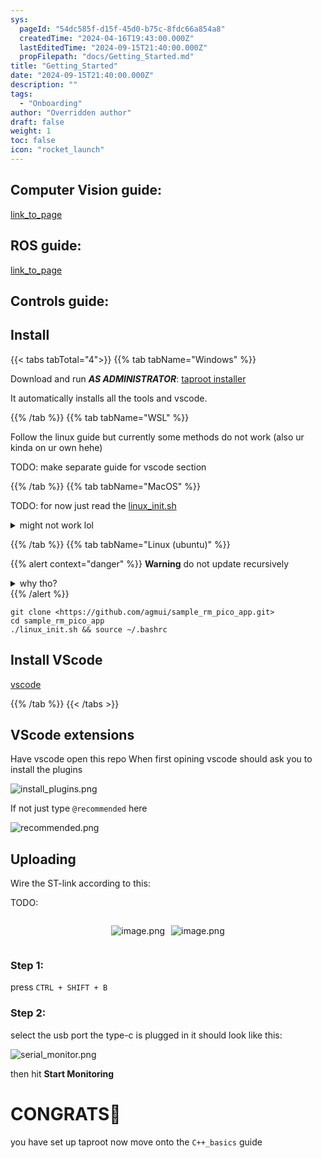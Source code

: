 ```yaml
---
sys:
  pageId: "54dc585f-d15f-45d0-b75c-8fdc66a854a8"
  createdTime: "2024-04-16T19:43:00.000Z"
  lastEditedTime: "2024-09-15T21:40:00.000Z"
  propFilepath: "docs/Getting_Started.md"
title: "Getting_Started"
date: "2024-09-15T21:40:00.000Z"
description: ""
tags:
  - "Onboarding"
author: "Overridden author"
draft: false
weight: 1
toc: false
icon: "rocket_launch"
---
```


## Computer Vision guide:

[link_to_page](86d45bc0-388b-4d26-8848-44f255f73d0e)

## ROS guide:

[link_to_page](3c76c1de-ec8f-46d6-8b0a-294005edc2d5)

## Controls guide:

## Install

{{< tabs tabTotal="4">}}
{{% tab tabName="Windows" %}}

Download and run _**AS ADMINISTRATOR**_: [taproot installer](https://github.com/Thornbots/TeachingFreshies/releases/tag/1.0)

It automatically installs all the tools and vscode.

{{% /tab %}}
{{% tab tabName="WSL" %}}

Follow the linux guide but currently some methods do not work (also ur kinda on ur own hehe)

TODO: make separate guide for vscode section

{{% /tab %}}
{{% tab tabName="MacOS" %}}

TODO: for now just read the [linux_init.sh](https://github.com/agmui/sample_rm_pico_app/blob/main/linux_init.sh)

<details>
<summary>might not work lol</summary>

`brew install libusb pkg-config`

Next install: [vscode](https://code.visualstudio.com/Download)

</details>

{{% /tab %}}
{{% tab tabName="Linux (ubuntu)" %}}

{{% alert context="danger" %}}
**Warning** do not update recursively
<details>
<summary>why tho?</summary>
There are some submodules that may go on for a while (like tinyusb) and I highly
recommend you don't need to get them.
If you want to see what submodules I update just look in `linux_init.sh`
</details>
{{% /alert %}}

```shell
git clone <https://github.com/agmui/sample_rm_pico_app.git>
cd sample_rm_pico_app
./linux_init.sh && source ~/.bashrc
```

## Install VScode

[vscode](https://code.visualstudio.com/Download)

{{% /tab %}}
{{< /tabs >}}

## VScode extensions

Have vscode open this repo
When first opining vscode should ask you to install the plugins

![install_plugins.png](https://prod-files-secure.s3.us-west-2.amazonaws.com/d518164a-d88e-44d1-a4ee-3adb3bd8bce0/89bd30f0-1825-4e77-867b-0a41ce370880/install_plugins.png?X-Amz-Algorithm=AWS4-HMAC-SHA256&X-Amz-Content-Sha256=UNSIGNED-PAYLOAD&X-Amz-Credential=ASIAZI2LB4664J7J6OKZ%2F20250215%2Fus-west-2%2Fs3%2Faws4_request&X-Amz-Date=20250215T020739Z&X-Amz-Expires=3600&X-Amz-Security-Token=IQoJb3JpZ2luX2VjEBAaCXVzLXdlc3QtMiJGMEQCIDMdwSz02q6Jyb5Wjl7h20J%2FAGCzQsZRJBI4TJxmet8DAiAxbxJHJwwCbUxmdEKybO9QsiGzTFP1prreSwX%2BeBe%2FKCr%2FAwg5EAAaDDYzNzQyMzE4MzgwNSIMVkNg7XtKdxnssCdOKtwDKvdbf5yiZVVHcbvQut%2Fvlv0n1%2BxQm4GounEB3Zd9ig9r5NwKqQFfPJg0lT3zAiv8veANMbYFmnk61GrHkm7KuG7W8PdAKQ62%2B3ZzZE0ZYASwIypYKpiYHBY5w%2FEdKVfbVhjvrE0tC4f9qlIJfVB104s2l4bNcjtwmhtS9DH48ChTr49WSN38kjeezQZA3z9tBzpwbwcnJF6sw2mJ1dRvTxctbltNdslJBc%2FbnENKzs5NorEFYvXUWstuJ8priGb7XzRt1%2FLa5zO89uAiGQ8bhGsHPlEKBuq4r%2BvF266ZAZg1%2BoCmoQIIqgjMtNmaf2Veab2NDhOQ1wXkmzw2LPPphWYFB7t8eYqt1OjlxhUIItOy6bokyw6s2RH3OKnJlOkHoflDVe4f2a6iE6yy1otLHEu9gOfegkamnUm9EKhIJ7mkswU%2F3g7hO7wf3i44WaD5Kv%2BY8YOC4inRZYFiyjtJjOe5A66x4SCZp8zTIbYo9T3b9WPK%2FeL%2FtdssLmEOCUzbyVplLa%2FmerROBfMlsyDeP1u2s7i5%2BS1JWV8eLT30NUryq%2BRyumrAAGlFT3Ku8jYA1TPijfx0diUCXM4lQkUG1bJZb%2B4pAP1uxNXFHKl62c%2FOEIg%2FRhk%2B6EjUXK0woLS%2FvQY6pgHnUkdv7FpeL%2ByB3X6X8DPcMODd37ZrX9hF3v%2FZ2ym5jku6Le04D95e8cl1oiUSHWtVQAe%2F4CUFQlUV2Xlud%2Fwc9FndxljgryIQpvc6tbxjMeCBXo83rh6ZEYDwjm8n1e8vkkCuNggEGKa%2FiDdDP82XYaewGQK2ZPzjMqSegesQYqCY1mKyuWGTV%2B0LAPYan5yoKh3Qjhm7JIkZK4GrbRQjImf0SvZZ&X-Amz-Signature=a4a77ac57a7bc247ccd4882111fd226f4854bb3ba68fec6c363112b4c9cc5d01&X-Amz-SignedHeaders=host&x-id=GetObject)

If not just type `@recommended` here  

![recommended.png](https://prod-files-secure.s3.us-west-2.amazonaws.com/d518164a-d88e-44d1-a4ee-3adb3bd8bce0/61e661e9-5d85-4dfc-be0d-8d2097a5e793/recommended.png?X-Amz-Algorithm=AWS4-HMAC-SHA256&X-Amz-Content-Sha256=UNSIGNED-PAYLOAD&X-Amz-Credential=ASIAZI2LB4664J7J6OKZ%2F20250215%2Fus-west-2%2Fs3%2Faws4_request&X-Amz-Date=20250215T020739Z&X-Amz-Expires=3600&X-Amz-Security-Token=IQoJb3JpZ2luX2VjEBAaCXVzLXdlc3QtMiJGMEQCIDMdwSz02q6Jyb5Wjl7h20J%2FAGCzQsZRJBI4TJxmet8DAiAxbxJHJwwCbUxmdEKybO9QsiGzTFP1prreSwX%2BeBe%2FKCr%2FAwg5EAAaDDYzNzQyMzE4MzgwNSIMVkNg7XtKdxnssCdOKtwDKvdbf5yiZVVHcbvQut%2Fvlv0n1%2BxQm4GounEB3Zd9ig9r5NwKqQFfPJg0lT3zAiv8veANMbYFmnk61GrHkm7KuG7W8PdAKQ62%2B3ZzZE0ZYASwIypYKpiYHBY5w%2FEdKVfbVhjvrE0tC4f9qlIJfVB104s2l4bNcjtwmhtS9DH48ChTr49WSN38kjeezQZA3z9tBzpwbwcnJF6sw2mJ1dRvTxctbltNdslJBc%2FbnENKzs5NorEFYvXUWstuJ8priGb7XzRt1%2FLa5zO89uAiGQ8bhGsHPlEKBuq4r%2BvF266ZAZg1%2BoCmoQIIqgjMtNmaf2Veab2NDhOQ1wXkmzw2LPPphWYFB7t8eYqt1OjlxhUIItOy6bokyw6s2RH3OKnJlOkHoflDVe4f2a6iE6yy1otLHEu9gOfegkamnUm9EKhIJ7mkswU%2F3g7hO7wf3i44WaD5Kv%2BY8YOC4inRZYFiyjtJjOe5A66x4SCZp8zTIbYo9T3b9WPK%2FeL%2FtdssLmEOCUzbyVplLa%2FmerROBfMlsyDeP1u2s7i5%2BS1JWV8eLT30NUryq%2BRyumrAAGlFT3Ku8jYA1TPijfx0diUCXM4lQkUG1bJZb%2B4pAP1uxNXFHKl62c%2FOEIg%2FRhk%2B6EjUXK0woLS%2FvQY6pgHnUkdv7FpeL%2ByB3X6X8DPcMODd37ZrX9hF3v%2FZ2ym5jku6Le04D95e8cl1oiUSHWtVQAe%2F4CUFQlUV2Xlud%2Fwc9FndxljgryIQpvc6tbxjMeCBXo83rh6ZEYDwjm8n1e8vkkCuNggEGKa%2FiDdDP82XYaewGQK2ZPzjMqSegesQYqCY1mKyuWGTV%2B0LAPYan5yoKh3Qjhm7JIkZK4GrbRQjImf0SvZZ&X-Amz-Signature=c6eb3bb0b16f12d7adb74ab987bbc75369cd7d343fead537fd3704ea3d561b6a&X-Amz-SignedHeaders=host&x-id=GetObject)

## Uploading

Wire the ST-link according to this:

TODO:

<div style="display: flex;flex-direction: row; column-gap:10px; max-width: 630px;justify-content: center;">
<div>

![image.png](https://prod-files-secure.s3.us-west-2.amazonaws.com/d518164a-d88e-44d1-a4ee-3adb3bd8bce0/210ecb78-1116-4d7b-b9b7-2292f66fa2c2/image.png?X-Amz-Algorithm=AWS4-HMAC-SHA256&X-Amz-Content-Sha256=UNSIGNED-PAYLOAD&X-Amz-Credential=ASIAZI2LB466UWPZ2NZQ%2F20250215%2Fus-west-2%2Fs3%2Faws4_request&X-Amz-Date=20250215T020742Z&X-Amz-Expires=3600&X-Amz-Security-Token=IQoJb3JpZ2luX2VjEBAaCXVzLXdlc3QtMiJGMEQCICyhALU2lcvshZo3r5k9oASBt3o%2Bia%2FVYkPhkno%2B77ZYAiBdTDhdqtO2nyrX6fvpdQ3DpDvJVJ0gZVE4r3cqQhSKgir%2FAwg5EAAaDDYzNzQyMzE4MzgwNSIMsaHqgXRaY99j%2F4yiKtwDg2ME5QyRRUGdaGbqrqPzhQzLkd4yxxtB4eWl3I1xP%2B97cbmL7AW5sn4WTWBOfLzs0qqh0SgpcRJiA%2Bryut%2F7MiqUXGN2mJhTPjhp2G8%2FjpG5QtBWX0kl%2Bvk7nw7UAYdRYo%2BkvFlmPuniVMSdVnk8EvScB3t%2FK%2B8rMIbOzesXVSgs0C1gR%2Bp5upDLiRa29Ig4FAIvkAnKmmYvhOUeKEsgzWsUpJ%2BIRzTbTiXRQOXbpR20JAYrWBf9fN5k7ZpigJSbrdeX3xpZx8XaXGXGGI3B7nNm6dfCUKUJ%2BEpe21aQxDisDTvgcKsix%2FY11iLEcusDAnZRn0%2BvHI0PRo%2FTfIgFh3p7HzPDlIWhRm8hnUyyx%2BFgUHeUKXDU4NKb8hEDOSc4HZ54jqlcgqJpMMhNSZNNgXM7uTy4VcCmOLyKXe6jXfn7bsrJPnl%2FTAsXXH9bc1VwXl8ENjB%2BlFaki6gvQwcqKj6VYF6GNKPjjFUA6nEjbuL2OOtXAnLd5XG%2BmlVlpmMYdW9HonI0wckkvFpSvw3j7Dh4CFWwS6vm4yroy9EEZ3KY6Ge6eB6U7kmiH7x3DZgUsoM47vC7B6r%2B3tl80i%2FUYRjnA%2B02K3o5et5qd4g9iGbm%2FDJxun2fuHk5szIwrrS%2FvQY6pgFYEZR4GLrkp%2FYh8ay8IOMdX3gM2WjayDDRIWrvJY2gmPBX42NFL2g5UGnedaAp9xyX2%2BpeY7EfgHA2Ei1cGeXKf%2Bf1JzwcixQijCMszQZNY3QEtKdQqswFvmsAaTvrF6UUALfey3MF52alLDOr%2FoOFC8BK3jMuX%2Bs6gWm3gDEWs8jLASRoRDquGQPo8hRbrloJAibjt1IIMMMltZunuM%2BLW0oGxAwg&X-Amz-Signature=4d39bd4a33f99af21880c066a58e2cb82a0b00eb19230c11533888742920321f&X-Amz-SignedHeaders=host&x-id=GetObject)

</div>
<div>

![image.png](https://prod-files-secure.s3.us-west-2.amazonaws.com/d518164a-d88e-44d1-a4ee-3adb3bd8bce0/33a0fd0f-8ca6-4a86-8e09-26e95ded1fff/image.png?X-Amz-Algorithm=AWS4-HMAC-SHA256&X-Amz-Content-Sha256=UNSIGNED-PAYLOAD&X-Amz-Credential=ASIAZI2LB466XY4EPHAF%2F20250215%2Fus-west-2%2Fs3%2Faws4_request&X-Amz-Date=20250215T020743Z&X-Amz-Expires=3600&X-Amz-Security-Token=IQoJb3JpZ2luX2VjEBAaCXVzLXdlc3QtMiJIMEYCIQDsdpt%2FlqGuakqD1aBnIkDcWVfei20grTZzXXM3arTJiAIhAJDsteWE4y%2BvEMxVwrRHaEtYW3DuSEm38Xbb2412TZYMKv8DCDkQABoMNjM3NDIzMTgzODA1IgxMyjhmsmsS3vFH3V0q3AMXth4XTSdWZkOdGy3zVk3%2FmkS96Iy4fLdK2wsH0DSYxzdWKUMhcFZCDO0kh4GV1oyqso6hYTdf17Mw8Sv5qA7CDnI0Wv%2B71FijuGQ%2FHmBVyli0%2Bmsia01vfZyULWdq%2BX3WXGNCWqYe135VMOwDhQk%2FCDo2j0JBcCfwIOPG%2FCzV%2Bs2YD724MMtKtuJjDQP7aTag3KqFtDG5Jew91w7Ito%2BUq0knlDYum5udwWwxrX7LAgHZF%2BJ7fQLAnTx%2Foh04oZJqliFCfBluc2LUcKx6vD5OAh1WcaHy4PCrZo3%2FbvON0CnmJ2xLE24DtENOyqHAg7DRpjX0qZlHV6F7Lq8UIcZ3megTJJq0nZrlxxItYLFb0LhUw5aruUWVWdtzXXT8h4ZkqmelCiif20x%2F1PmOiJr%2FzQQyx6c89tDC%2Fc8tTrEZV%2B0EmuaN4YrMFV88f%2BfDBNsNwg3eZOGtSGI2SdU0TfX6ywXVJe9ipa%2FMZPe7JIhMjotHEHOvCge5ybVsu%2Bw80VDLyy3VsnwXtggkWjvCTpNbD3Xcxz8Bra8GS%2B04aEHXZueLzCSfpFtTL%2BqzjsfWkb35%2B8n6Aeg5ppF9BNn4NnZsfgeDf4r1MF7cHTcFUH3PtkZjAS5ZSLw2U2E%2FlTCQtL%2B9BjqkAfEgu5gkaMRcf5bTK6WHeBkSk9EJjyd38YQCp8HtROg%2By3igduNoRJynq%2FV6lqG%2FhPw2GN%2FcCGHHYLoEhoFQo3kDQIZ%2FpxtzoXDJ4emsUfXxrJBDgBQ21sMoN6Gp82bCCJRq%2B53dU8bk%2FuXW5EQ3PHXXNI7qvanpJF%2FM37gW%2B3u5nn59ANzuym6un71NHrwJ5jmo%2B53z7Yz0%2BQumNIsnYT3sonZ2&X-Amz-Signature=c17f116f4b2ee78304ae283744ae86e3522580ffad3e2e2da24924f14d75560f&X-Amz-SignedHeaders=host&x-id=GetObject)

</div>
</div>

### Step 1:

press `CTRL + SHIFT + B`

### Step 2:

select the usb port the type-c is plugged in it should look like this:

![serial_monitor.png](https://prod-files-secure.s3.us-west-2.amazonaws.com/d518164a-d88e-44d1-a4ee-3adb3bd8bce0/f03f4774-05d4-4393-b6a0-d5efb6d315ab/serial_monitor.png?X-Amz-Algorithm=AWS4-HMAC-SHA256&X-Amz-Content-Sha256=UNSIGNED-PAYLOAD&X-Amz-Credential=ASIAZI2LB4664J7J6OKZ%2F20250215%2Fus-west-2%2Fs3%2Faws4_request&X-Amz-Date=20250215T020739Z&X-Amz-Expires=3600&X-Amz-Security-Token=IQoJb3JpZ2luX2VjEBAaCXVzLXdlc3QtMiJGMEQCIDMdwSz02q6Jyb5Wjl7h20J%2FAGCzQsZRJBI4TJxmet8DAiAxbxJHJwwCbUxmdEKybO9QsiGzTFP1prreSwX%2BeBe%2FKCr%2FAwg5EAAaDDYzNzQyMzE4MzgwNSIMVkNg7XtKdxnssCdOKtwDKvdbf5yiZVVHcbvQut%2Fvlv0n1%2BxQm4GounEB3Zd9ig9r5NwKqQFfPJg0lT3zAiv8veANMbYFmnk61GrHkm7KuG7W8PdAKQ62%2B3ZzZE0ZYASwIypYKpiYHBY5w%2FEdKVfbVhjvrE0tC4f9qlIJfVB104s2l4bNcjtwmhtS9DH48ChTr49WSN38kjeezQZA3z9tBzpwbwcnJF6sw2mJ1dRvTxctbltNdslJBc%2FbnENKzs5NorEFYvXUWstuJ8priGb7XzRt1%2FLa5zO89uAiGQ8bhGsHPlEKBuq4r%2BvF266ZAZg1%2BoCmoQIIqgjMtNmaf2Veab2NDhOQ1wXkmzw2LPPphWYFB7t8eYqt1OjlxhUIItOy6bokyw6s2RH3OKnJlOkHoflDVe4f2a6iE6yy1otLHEu9gOfegkamnUm9EKhIJ7mkswU%2F3g7hO7wf3i44WaD5Kv%2BY8YOC4inRZYFiyjtJjOe5A66x4SCZp8zTIbYo9T3b9WPK%2FeL%2FtdssLmEOCUzbyVplLa%2FmerROBfMlsyDeP1u2s7i5%2BS1JWV8eLT30NUryq%2BRyumrAAGlFT3Ku8jYA1TPijfx0diUCXM4lQkUG1bJZb%2B4pAP1uxNXFHKl62c%2FOEIg%2FRhk%2B6EjUXK0woLS%2FvQY6pgHnUkdv7FpeL%2ByB3X6X8DPcMODd37ZrX9hF3v%2FZ2ym5jku6Le04D95e8cl1oiUSHWtVQAe%2F4CUFQlUV2Xlud%2Fwc9FndxljgryIQpvc6tbxjMeCBXo83rh6ZEYDwjm8n1e8vkkCuNggEGKa%2FiDdDP82XYaewGQK2ZPzjMqSegesQYqCY1mKyuWGTV%2B0LAPYan5yoKh3Qjhm7JIkZK4GrbRQjImf0SvZZ&X-Amz-Signature=0ca0c2afc03a2ca30719f710dcd0b6ba2822d7366b796756ddd4ff67ac6a8014&X-Amz-SignedHeaders=host&x-id=GetObject)

then hit **Start Monitoring**

# CONGRATS🎉

you have set up taproot now move onto the `C++_basics` guide
